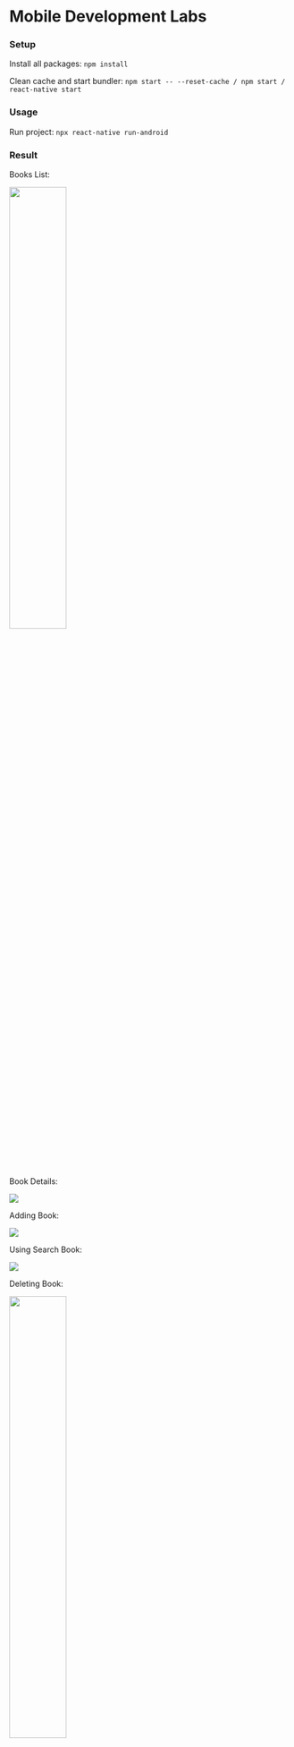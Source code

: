 # Mobile Development Labs

### Setup

Install all packages:
`npm install`

Clean cache and start bundler:
`npm start -- --reset-cache / npm start / react-native start `

### Usage

Run project:
`npx react-native run-android`

### Result

Books List:

<img src="https://i.imgur.com/vFSwi4M.png" height="45%" width="45%">

Book Details:

<img src="https://i.imgur.com/rggq3sq.png">

Adding Book:

<img src="https://i.imgur.com/bmR3eO2.png">

Using Search Book:

<img src="https://i.imgur.com/iQ8XFHY.png">

Deleting Book:

<img src="https://i.imgur.com/UGRuipu.png" height="45%" width="45%">
